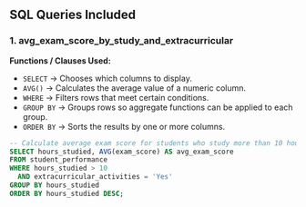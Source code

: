 

## SQL Queries Included

### 1. avg_exam_score_by_study_and_extracurricular
**Functions / Clauses Used:**  
- `SELECT` → Chooses which columns to display.
- `AVG()` → Calculates the average value of a numeric column.
- `WHERE` → Filters rows that meet certain conditions.
- `GROUP BY` → Groups rows so aggregate functions can be applied to each group.
- `ORDER BY` → Sorts the results by one or more columns.

```sql
-- Calculate average exam score for students who study more than 10 hours and do extracurricular activities
SELECT hours_studied, AVG(exam_score) AS avg_exam_score
FROM student_performance
WHERE hours_studied > 10 
  AND extracurricular_activities = 'Yes'
GROUP BY hours_studied
ORDER BY hours_studied DESC;
